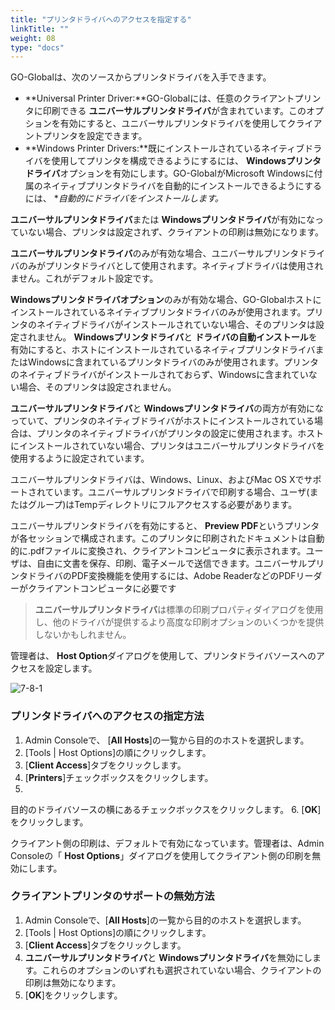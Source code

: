 ```yaml
---
title: "プリンタドライバへのアクセスを指定する"
linkTitle: ""
weight: 08
type: "docs"
---
```

GO-Globalは、次のソースからプリンタドライバを入手できます。

* **Universal Printer Driver:**GO-Globalには、任意のクライアントプリンタに印刷できる **ユニバーサルプリンタドライバ**が含まれています。このオプションを有効にすると、ユニバーサルプリンタドライバを使用してクライアントプリンタを設定できます。
* **Windows Printer Drivers:**既にインストールされているネイティブドライバを使用してプリンタを構成できるようにするには、 **Windowsプリンタドライバ**オプションを有効にします。GO-GlobalがMicrosoft Windowsに付属のネイティブプリンタドライバを自動的にインストールできるようにするには、 **自動的にドライバをインストールします。*

**ユニバーサルプリンタドライバ**または **Windowsプリンタドライバ**が有効になっていない場合、プリンタは設定されず、クライアントの印刷は無効になります。

**ユニバーサルプリンタドライバ**のみが有効な場合、ユニバーサルプリンタドライバのみがプリンタドライバとして使用されます。ネイティブドライバは使用されません。これがデフォルト設定です。

**Windowsプリンタドライバオプション**のみが有効な場合、GO-Globalホストにインストールされているネイティブプリンタドライバのみが使用されます。プリンタのネイティブドライバがインストールされていない場合、そのプリンタは設定されません。 **Windowsプリンタドライバ**と **ドライバの自動インストール**を有効にすると、ホストにインストールされているネイティブプリンタドライバまたはWindowsに含まれているプリンタドライバのみが使用されます。プリンタのネイティブドライバがインストールされておらず、Windowsに含まれていない場合、そのプリンタは設定されません。

**ユニバーサルプリンタドライバ**と **Windowsプリンタドライバ**の両方が有効になっていて、プリンタのネイティブドライバがホストにインストールされている場合は、プリンタのネイティブドライバがプリンタの設定に使用されます。ホストにインストールされていない場合、プリンタはユニバーサルプリンタドライバを使用するように設定されています。

ユニバーサルプリンタドライバは、Windows、Linux、およびMac OS Xでサポートされています。ユニバーサルプリンタドライバで印刷する場合、ユーザ(またはグループ)はTempディレクトリにフルアクセスする必要があります。

ユニバーサルプリンタドライバを有効にすると、 **Preview PDF**というプリンタが各セッションで構成されます。このプリンタに印刷されたドキュメントは自動的に.pdfファイルに変換され、クライアントコンピュータに表示されます。ユーザは、自由に文書を保存、印刷、電子メールで送信できます。ユニバーサルプリンタドライバのPDF変換機能を使用するには、Adobe ReaderなどのPDFリーダーがクライアントコンピュータに必要です

>**ユニバーサルプリンタドライバ**は標準の印刷プロパティダイアログを使用し、他のドライバが提供するより高度な印刷オプションのいくつかを提供しないかもしれません。

管理者は、 **Host Option**ダイアログを使用して、プリンタドライバソースへのアクセスを設定します。

![7-8-1](/img/7-8-1.png) 

### プリンタドライバへのアクセスの指定方法

1. Admin Consoleで、 [**All Hosts**]の一覧から目的のホストを選択します。
2. [Tools | Host Options]の順にクリックします。
3. [**Client Access**]タブをクリックします。
4. [**Printers**]チェックボックスをクリックします。
5.
 目的のドライバソースの横にあるチェックボックスをクリックします。
6. [**OK**]をクリックします。

クライアント側の印刷は、デフォルトで有効になっています。管理者は、Admin Consoleの「 **Host Options**」ダイアログを使用してクライアント側の印刷を無効にします。

### クライアントプリンタのサポートの無効方法

1. Admin Consoleで、[**All Hosts**]の一覧から目的のホストを選択します。
2. [Tools | Host Options]の順にクリックします。
3. [**Client Access**]タブをクリックします。
4. **ユニバーサルプリンタドライバ**と **Windowsプリンタドライバ**を無効にします。これらのオプションのいずれも選択されていない場合、クライアントの印刷は無効になります。
5. [**OK**]をクリックします。
